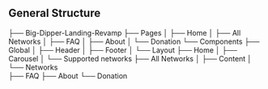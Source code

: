 

## General Structure

├── Big-Dipper-Landing-Revamp
    ├── Pages
    │   ├── Home
    │   ├── All Networks
    │   ├── FAQ
    │   ├── About
    │   └── Donation
    └── Components
        ├── Global
        │   ├── Header
        │   ├── Footer
        │   └── Layout
        ├── Home
        │   ├── Carousel
        │   └── Supported networks
        ├── All Networks
        │   ├── Content
        │   └── Networks        
        ├── FAQ
        ├── About
        └── Donation

